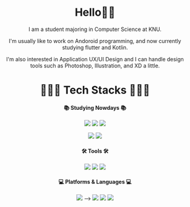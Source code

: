 <div align="center">

Hello👋🏻
=============
I am a student majoring in Computer Science at KNU.

I'm usually like to work on Andoroid programming, and now currently studying flutter and Kotlin.

I'm also interested in Application UX/UI Design and I can handle design tools such as Photoshop, Illustration, and XD a little.
  
  
  
  

<!-- *** -->

# 👩🏻‍💻 Tech Stacks 👩🏻‍💻
  
  #### 📚  Studying Nowdays 📚
  
  <img src="https://img.shields.io/badge/Adobe Illustrator-FF9A00?style=flat&logo=Adobe Illustrator&logoColor=white"/> <img src="https://img.shields.io/badge/Adobe Photoshop-31A8FF?style=flat&logo=Adobe Photoshop&logoColor=white"/> <img src="https://img.shields.io/badge/Adobe XD-FF61F6?style=flat&logo=Adobe XD&logoColor=white"/> 
  
  <img src="https://img.shields.io/badge/Flutter-02569B?style=flat&logo=Flutter&logoColor=white"/> <img src="https://img.shields.io/badge/Kotlin-7F52FF?style=flat&logo=Kotlin&logoColor=white"/>

  #### 🛠  Tools 🛠
  <img src="https://img.shields.io/badge/Android Studio-3DDC84?style=flat&logo=Android Studio&logoColor=white"/> 
<!--   <img src="https://img.shields.io/badge/PyCharm-000000?style=flat&logo=PyCharm&logoColor=white"/>  -->
  <img src="https://img.shields.io/badge/Visual Studio-5C2D91?style=flat&logo=Visual Studio&logoColor=white"/> <img src="https://img.shields.io/badge/GitHub-181717?style=flat&logo=GitHub&logoColor=white"/>

  #### 💻  Platforms & Languages 💻
<img src="https://img.shields.io/badge/C-A8B9CC?style=flat&logo=C&logoColor=white"/> <!-- <img src="https://img.shields.io/badge/Dart-0175C2?style=flat&logo=Dart&logoColor=white"/> <!-- <img src="https://img.shields.io/badge/C++-00599C?style=flat&logo=C++&logoColor=white"/>  <img src="https://img.shields.io/badge/HTML5-E34F26?style=flat&logo=HTML5&logoColor=white"/> <img src="https://img.shields.io/badge/CSS3-1572B6?style=flat&logo=CSS3&logoColor=white"/> <img src="https://img.shields.io/badge/JavaScript-F7DF1E?style=flat&logo=JavaScript&logoColor=white"/>  -->
   --> <!-- <img src="https://img.shields.io/badge/Java-007396?style=flat&logo=Java&logoColor=white"/> --> <img src="https://img.shields.io/badge/Bootstrap-7952B3?style=flat&logo=Bootstrap&logoColor=white"/> <img src="https://img.shields.io/badge/Flutter-02569B?style=flat&logo=Flutter&logoColor=white"/> <img src="https://img.shields.io/badge/Kotlin-7F52FF?style=flat&logo=Kotlin&logoColor=white"/> 
  
  

<!-- ## 🙍🏻‍♀️ My Status 🙍🏻‍♀️ -->


<!-- ![Anurag's GitHub stats](https://github-readme-stats.vercel.app/api?username=HeewonP825&show_icons=true&theme=tokyonight&hide_border) ![Top Langs](https://github-readme-stats.vercel.app/api/top-langs/?username=HeewonP825&layout=compact&show_icons=true&theme=tokyonight&hide_border)
    </div>
 --> 

